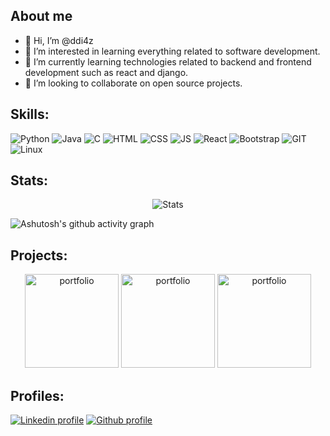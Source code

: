 ## About me
- 👋 Hi, I’m @ddi4z
- 👀 I’m interested in learning everything related to software development.
- 🌱 I’m currently learning technologies related to backend and frontend development such as react and django.
- 💞️ I’m looking to collaborate on open source projects.




## Skills:
![Python](https://img.shields.io/badge/python-3670A0?style=for-the-badge&logo=python&logoColor=ffdd54)
![Java](https://img.shields.io/badge/java-%23ED8B00.svg?style=for-the-badge&logo=java&logoColor=white)
![C](https://img.shields.io/badge/c-%2300599C.svg?style=for-the-badge&logo=c&logoColor=white)
![HTML](https://img.shields.io/badge/HTML5-E34F26?style=for-the-badge&logo=html5&logoColor=white)
![CSS](https://img.shields.io/badge/CSS3-1572B6?style=for-the-badge&logo=css3&logoColor=white)
![JS](https://img.shields.io/badge/JavaScript-F7DF1E?style=for-the-badge&logo=javascript&logoColor=black)
![React](https://img.shields.io/badge/react-%2320232a.svg?style=for-the-badge&logo=react&logoColor=%2361DAFB)
![Bootstrap](https://img.shields.io/badge/bootstrap-%23563D7C.svg?style=for-the-badge&logo=bootstrap&logoColor=white)
![GIT](https://img.shields.io/badge/GIT-E44C30?style=for-the-badge&logo=git&logoColor=white)
![Linux](https://img.shields.io/badge/Linux-FCC624?style=for-the-badge&logo=linux&logoColor=black)
## Stats:
<div align="center">
  <img src="https://github-readme-stats.vercel.app/api?username=ddi4z&show_icons=true&theme=react" alt="Stats">
</div>

![Ashutosh's github activity graph](https://github-readme-activity-graph.cyclic.app/graph?username=ddi4z&theme=react-dark)

## Projects:

<div align="center" >
  <a href="https://github.com/ddi4z/portfolio"><img style="height: 150px;"src="https://github-readme-stats.vercel.app/api/pin/?username=ddi4z&repo=portfolio&theme=react" alt="portfolio"></a>
    <a href="https://github.com/ddi4z/Snake"><img style="height: 150px;" src="https://github-readme-stats.vercel.app/api/pin/?username=ddi4z&repo=Snake&theme=react" alt="portfolio"></a>
    <a href="https://github.com/ddi4z/pokemon-memory-game"><img style="height: 150px;" src="https://github-readme-stats.vercel.app/api/pin/?username=ddi4z&repo=pokemon-memory-game&theme=react" alt="portfolio"></a>
</div>




## Profiles:
[![Linkedin profile](https://img.shields.io/badge/LinkedIn-0077B5?style=for-the-badge&logo=linkedin&logoColor=white)](https://www.linkedin.com/in/danieldmore/)
[![Github profile](https://img.shields.io/badge/GitHub-100000?style=for-the-badge&logo=github&logoColor=white)](https://github.com/ddi4z)
<!---
ddi4z/ddi4z is a ✨ special ✨ repository because its `README.md` (this file) appears on your GitHub profile.
You can click the Preview link to take a look at your changes.
--->
